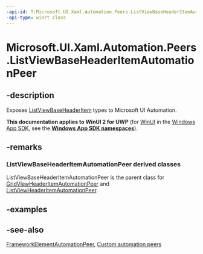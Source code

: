 ```yaml
---
-api-id: T:Microsoft.UI.Xaml.Automation.Peers.ListViewBaseHeaderItemAutomationPeer
-api-type: winrt class
---
```


<!-- Class syntax.
public class ListViewBaseHeaderItemAutomationPeer : Windows.UI.Xaml.Automation.Peers.FrameworkElementAutomationPeer, Windows.UI.Xaml.Automation.Peers.IListViewBaseHeaderItemAutomationPeer
-->

# Microsoft.UI.Xaml.Automation.Peers.ListViewBaseHeaderItemAutomationPeer

## -description
Exposes [ListViewBaseHeaderItem](../microsoft.ui.xaml.controls/listviewbaseheaderitem.md) types to Microsoft UI Automation.

**This documentation applies to WinUI 2 for UWP** (for [WinUI](/windows/apps/winui/winui3/) in the [Windows App SDK](/windows/apps/windows-app-sdk/), see the **[Windows App SDK namespaces](/windows/windows-app-sdk/api/winrt/)**).

## -remarks
### **ListViewBaseHeaderItemAutomationPeer** derived classes

ListViewBaseHeaderItemAutomationPeer is the parent class for [GridViewHeaderItemAutomationPeer](gridviewheaderitemautomationpeer.md) and [ListViewHeaderItemAutomationPeer](listviewheaderitemautomationpeer.md).

## -examples

## -see-also
[FrameworkElementAutomationPeer](frameworkelementautomationpeer.md), [Custom automation peers](/windows/uwp/accessibility/custom-automation-peers)
